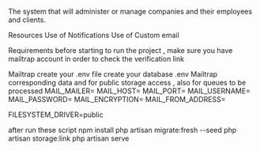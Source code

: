 The system that will administer or manage companies and their employees and clients.

Resources
Use of Notifications
Use of Custom email

Requirements
before starting to run the project , make sure you have mailtrap account in order to check the verification link

Mailtrap
create your .env file
create your database
.env Mailtrap corresponding data and for public storage access , also for queues to be processed
MAIL_MAILER=
MAIL_HOST=
MAIL_PORT=
MAIL_USERNAME=
MAIL_PASSWORD=
MAIL_ENCRYPTION=
MAIL_FROM_ADDRESS=

FILESYSTEM_DRIVER=public

after run these script
npm install
php artisan migrate:fresh --seed
php artisan storage:link
php artisan serve